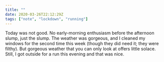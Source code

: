 ```yaml
---
title: ""
date: 2020-03-26T22:12:29Z
tags: ["note", "lockdown", "running"]
---
```


Today was not good. No early-morning enthusiasm before the afternoon slump, just the slump. The weather was gorgeous, and I cleaned my windows for the second time this week (though they did need it; they were filthy). But gorgeous weather that you can only look at offers little solace. Still, I got outside for a run this evening and that was nice.
